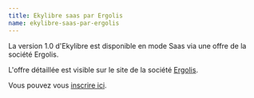 ```yaml
---
title: Ekylibre saas par Ergolis
name: ekylibre-saas-par-ergolis
---
```

La version 1.0 d'Ekylibre est disponible en mode Saas via une offre de la société Ergolis.

L'offre détaillée est visible sur le site de la société [Ergolis](http://ergolis.com).

Vous pouvez vous [inscrire ici](https://docs.google.com/forms/d/1BIOc0SwYmlJzAxgXXELJ1WXDs9oa6sTQlZBRAvZRT0I).